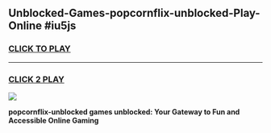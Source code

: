 
## Unblocked-Games-popcornflix-unblocked-Play-Online #iu5js
<h3>
<a href="https://news.freeplayer.one?title=popcornflix-unblocked&ref=3">CLICK TO PLAY</a></h3>
<hr>

<h3>
<a href="https://news.freeplayer.one?title=popcornflix-unblocked&ref=3">CLICK 2 PLAY</a>
  
</h3>

<a href="https://news.freeplayer.one?title=popcornflix-unblocked&ref=3"><img src="https://clearcache.store/games.png"></a>


**popcornflix-unblocked games unblocked: Your Gateway to Fun and Accessible Online Gaming**
